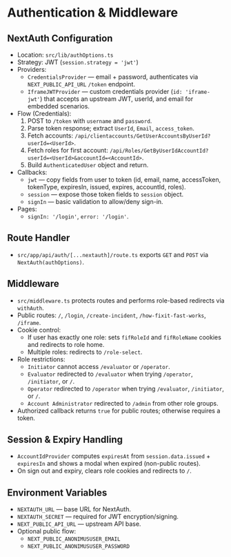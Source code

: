 # Authentication & Middleware

## NextAuth Configuration

- Location: `src/lib/authOptions.ts`
- Strategy: JWT (`session.strategy = 'jwt'`)
- Providers:
  - `CredentialsProvider` — email + password, authenticates via `NEXT_PUBLIC_API_URL` `/token` endpoint.
  - `IframeJWTProvider` — custom credentials provider (`id: 'iframe-jwt'`) that accepts an upstream JWT, userId, and email for embedded scenarios.
- Flow (Credentials):
  1. POST to `/token` with `username` and `password`.
  2. Parse token response; extract `UserId`, `Email`, `access_token`.
  3. Fetch accounts: `/api/clientaccounts/GetUserAccountsByUserId?userId=<UserId>`.
  4. Fetch roles for first account: `/api/Roles/GetByUserIdAccountId?userId=<UserId>&accountId=<AccountId>`.
  5. Build `AuthenticatedUser` object and return.
- Callbacks:
  - `jwt` — copy fields from user to token (id, email, name, accessToken, tokenType, expiresIn, issued, expires, accountId, roles).
  - `session` — expose those token fields to `session` object.
  - `signIn` — basic validation to allow/deny sign-in.
- Pages:
  - `signIn: '/login'`, `error: '/login'`.

## Route Handler

- `src/app/api/auth/[...nextauth]/route.ts` exports `GET` and `POST` via `NextAuth(authOptions)`.

## Middleware

- `src/middleware.ts` protects routes and performs role-based redirects via `withAuth`.
- Public routes: `/`, `/login`, `/create-incident`, `/how-fixit-fast-works`, `/iframe`.
- Cookie control:
  - If user has exactly one role: sets `fifRoleId` and `fifRoleName` cookies and redirects to role home.
  - Multiple roles: redirects to `/role-select`.
- Role restrictions:
  - `Initiator` cannot access `/evaluator` or `/operator`.
  - `Evaluator` redirected to `/evaluator` when trying `/operator`, `/initiator`, or `/`.
  - `Operator` redirected to `/operator` when trying `/evaluator`, `/initiator`, or `/`.
  - `Account Administrator` redirected to `/admin` from other role groups.
- Authorized callback returns `true` for public routes; otherwise requires a token.

## Session & Expiry Handling

- `AccountIdProvider` computes `expiresAt` from `session.data.issued` + `expiresIn` and shows a modal when expired (non-public routes).
- On sign out and expiry, clears role cookies and redirects to `/`.

## Environment Variables

- `NEXTAUTH_URL` — base URL for NextAuth.
- `NEXTAUTH_SECRET` — required for JWT encryption/signing.
- `NEXT_PUBLIC_API_URL` — upstream API base.
- Optional public flow:
  - `NEXT_PUBLIC_ANONIMUSUSER_EMAIL`
  - `NEXT_PUBLIC_ANONIMUSUSER_PASSWORD`